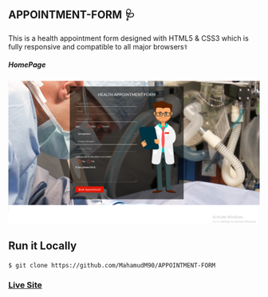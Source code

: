 ## APPOINTMENT-FORM 🩺
This is a health appointment form designed with HTML5 & CSS3 which is fully responsive and compatible to all major browsers⚕️


##### HomePage
![ScreenShot of Form](screenshots/b.png)


## Run it Locally
```
$ git clone https://github.com/MahamudM90/APPOINTMENT-FORM

```
   ###    [Live Site](https://appointmentforms.netlify.app/)
